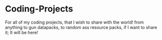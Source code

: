 # Coding-Projects
For all of my coding projects, that I wish to share with the world!
from anything to gun datapacks, to random ass resource packs, if I want to share it; It will be here!
